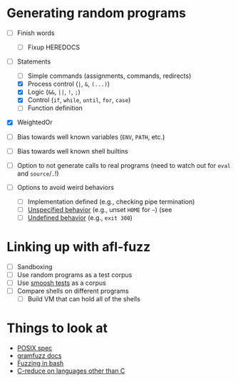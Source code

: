 # Generating random programs

- [ ] Finish words
  + [ ] Fixup HEREDOCS
- [ ] Statements
  + [ ] Simple commands (assignments, commands, redirects)
  + [X] Process control (`|`, `&`, `(...)`)
  + [X] Logic (`&&`, `||`, `!`, `;`)
  + [X] Control (`if`, `while`, `until`, `for`, `case`)
  + [ ] Function definition
  
- [X] WeightedOr 
  
- [ ] Bias towards well known variables (`ENV`, `PATH`, etc.)
- [ ] Bias towards well known shell builtins
- [ ] Option to not generate calls to real programs (need to watch out for `eval` and `source`/`.`!)
- [ ] Options to avoid weird behaviors
  + [ ] Implementation defined (e.g., checking pipe termination)
  + [ ] [Unspecified behavior](https://github.com/mgree/smoosh/blob/master/unspec.md) (e.g., unset `HOME` for `~`) (see 
  + [ ] [Undefined behavior](https://github.com/mgree/smoosh/blob/master/undef.md) (e.g., `exit 300`)

# Linking up with afl-fuzz

- [ ] Sandboxing
- [ ] Use random programs as a test corpus
- [ ] Use [smoosh tests](https://github.com/mgree/smoosh/blob/master/tests) as a corpus
- [ ] Compare shells on different programs
  + [ ] Build VM that can hold all of the shells

# Things to look at

- [POSIX spec](https://pubs.opengroup.org/onlinepubs/9699919799/)
- [gramfuzz docs](https://d0c-s4vage.github.io/gramfuzz/)
- [Fuzzing in bash](http://lcamtuf.blogspot.com/2014/10/bash-bug-how-we-finally-cracked.html)
- [C-reduce on languages other than C](https://linki.tools/2020/02/creduce-it-s-a-kind-of-magic.html)
